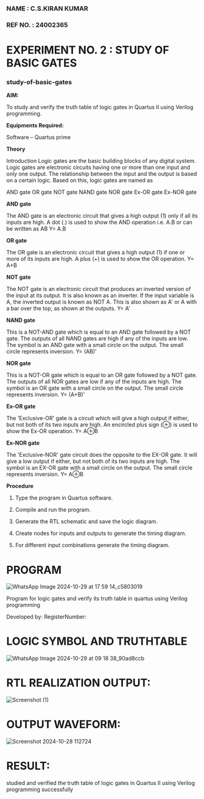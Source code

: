 ### NAME : C.S.KIRAN KUMAR
### REF NO. : 24002365
# EXPERIMENT NO. 2 : STUDY OF BASIC GATES



### study-of-basic-gates

**AIM:** 

To study and verify the truth table of logic gates in Quartus II using Verilog programming.

**Equipments Required:**

Software – Quartus prime 

**Theory**

Introduction Logic gates are the basic building blocks of any digital system. Logic gates are electronic circuits having one or more than one input and only one output. The relationship between the input and the output is based on a certain logic. Based on this, logic gates are named as

AND gate OR gate NOT gate NAND gate NOR gate Ex-OR gate Ex-NOR gate

**AND gate**

The AND gate is an electronic circuit that gives a high output (1) only if all its inputs are high. A dot (.) is used to show the AND operation i.e. A.B or can be written as AB
Y= A.B

**OR gate** 

The OR gate is an electronic circuit that gives a high output (1) if one or more of its inputs are high. A plus (+) is used to show the OR operation.
Y= A+B

**NOT gate**

The NOT gate is an electronic circuit that produces an inverted version of the input at its output. It is also known as an inverter. If the input variable is A, the inverted output is known as NOT A. This is also shown as A' or A with a bar over the top, as shown at the outputs.
Y= A'

**NAND gate**

This is a NOT-AND gate which is equal to an AND gate followed by a NOT gate. The outputs of all NAND gates are high if any of the inputs are low. The symbol is an AND gate with a small circle on the output. The small circle represents inversion.
Y= (AB)’

**NOR gate**

This is a NOT-OR gate which is equal to an OR gate followed by a NOT gate. The outputs of all NOR gates are low if any of the inputs are high. The symbol is an OR gate with a small circle on the output. The small circle represents inversion.
Y= (A+B)’

**Ex-OR gate**

The 'Exclusive-OR' gate is a circuit which will give a high output if either, but not both of its two inputs are high. An encircled plus sign (⊕) is used to show the Ex-OR operation.
Y= A⊕B

**Ex-NOR gate**

The 'Exclusive-NOR' gate circuit does the opposite to the EX-OR gate. It will give a low output if either, but not both of its two inputs are high. The symbol is an EX-OR gate with a small circle on the output. The small circle represents inversion.
Y= A⊕B

**Procedure** 

1.	Type the program in Quartus software.

2.	Compile and run the program.

3.	Generate the RTL schematic and save the logic diagram.

4.	Create nodes for inputs and outputs to generate the timing diagram.

5.	For different input combinations generate the timing diagram.


# PROGRAM
![WhatsApp Image 2024-10-29 at 17 59 14_c5803019](https://github.com/user-attachments/assets/21161b38-adc2-437e-8bdb-ed5e1e2eb026)




Program for logic gates and verify its truth table in quartus using Verilog programming

 Developed by: RegisterNumber: 
 
# LOGIC SYMBOL AND TRUTHTABLE
![WhatsApp Image 2024-10-29 at 09 18 38_90ad8ccb](https://github.com/user-attachments/assets/d8d9e2df-6105-4db7-ad89-8b2fcf0e0938)



# RTL REALIZATION OUTPUT: 
![Screenshot (1)](https://github.com/user-attachments/assets/0b46f58b-0b7b-4268-b661-4f4586b971fb)


# OUTPUT WAVEFORM:
![Screenshot 2024-10-28 112724](https://github.com/user-attachments/assets/60520700-b334-438b-bd93-fa8fa942ed4b)



# RESULT:
studied and verified the truth table of logic gates in Quartus II using Verilog programming successfully


